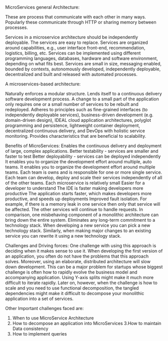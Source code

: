 MicroServices general Architecture:

These are process that communicate with each other in many ways. Popularly these communicate through HTTP or sharing memory between processes. 

Services in a microservice architecture should be independently deployable.
The services are easy to replace.
Services are organized around capabilities, e.g., user interface front-end, recommendation, logistics, billing, etc.
Services can be implemented using different programming languages, databases, hardware and software environment, depending on what fits best.
Services are small in size, messaging enabled, bounded by contexts, autonomously developed, independently deployable, decentralized and built and 
released with automated processes.

A microservices-based architecture:

Naturally enforces a modular structure.
Lends itself to a continuous delivery software development process.
 A change to a small part of the application only requires one or a small number of services to be rebuilt and redeployed.
Adheres to principles such as fine-grained interfaces (to independently deployable services), business-driven development 
(e.g. domain-driven design), IDEAL cloud application architectures, polyglot programming and persistence, lightweight 
container deployment, decentralized continuous delivery, and DevOps with holistic service monitoring.
Provides characteristics that are beneficial to scalability.


Benefits of MicroServices:
Enables the continuous delivery and deployment of large, complex applications.
Better testability - services are smaller and faster to test
Better deployability - services can be deployed independently
It enables you to organize the development effort around multiple, auto teams. 
It enables you to organize the development effort around multiple teams.
 Each team is owns and is responsible for one or more single service. 
 Each team can develop, deploy and scale their services independently of all of the other teams.
Each microservice is relatively small
Easier for a developer to understand
The IDE is faster making developers more productive
The application starts faster, which makes developers more productive, and speeds up deployments
Improved fault isolation. For example, if there is a memory leak in one service then only that service will be affected. 
The other services will continue to handle requests. In comparison, one misbehaving component of a monolithic architecture can bring down the entire system.
Eliminates any long-term commitment to a technology stack. 
When developing a new service you can pick a new technology stack. 
Similarly, when making major changes to an existing service you can rewrite it using a new technology stack.

Challenges and Driving forces:
One challenge with using this approach is deciding when it makes sense to use it.
 When developing the first version of an application, you often do not have the problems that this approach solves. 
 Moreover, using an elaborate, distributed architecture will slow down development. 
 This can be a major problem for startups whose biggest challenge is often how to rapidly evolve the business model and accompanying application. 
 Using Y-axis splits might make it much more difficult to iterate rapidly. 
 Later on, however, when the challenge is how to scale and you need to use functional decomposition, the tangled dependencies might
 make it difficult to decompose your monolithic application into a set of services.
 
 Other Important challenges faced are:
 1. When to use MicroService Architecture
 2. How to decompose an application into MicroServices
 3.How to maintain Data consistency
 4. How to implement queries